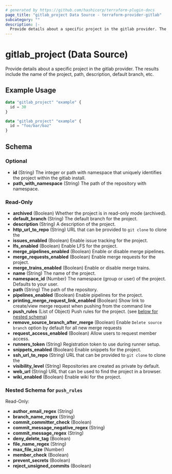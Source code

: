 ```yaml
---
# generated by https://github.com/hashicorp/terraform-plugin-docs
page_title: "gitlab_project Data Source - terraform-provider-gitlab"
subcategory: ""
description: |-
  Provide details about a specific project in the gitlab provider. The results include the name of the project, path, description, default branch, etc.
---
```


# gitlab_project (Data Source)

Provide details about a specific project in the gitlab provider. The results include the name of the project, path, description, default branch, etc.

## Example Usage

```terraform
data "gitlab_project" "example" {
  id = 30
}

data "gitlab_project" "example" {
  id = "foo/bar/baz"
}
```

<!-- schema generated by tfplugindocs -->
## Schema

### Optional

- **id** (String) The integer or path with namespace that uniquely identifies the project within the gitlab install.
- **path_with_namespace** (String) The path of the repository with namespace.

### Read-Only

- **archived** (Boolean) Whether the project is in read-only mode (archived).
- **default_branch** (String) The default branch for the project.
- **description** (String) A description of the project.
- **http_url_to_repo** (String) URL that can be provided to `git clone` to clone the
- **issues_enabled** (Boolean) Enable issue tracking for the project.
- **lfs_enabled** (Boolean) Enable LFS for the project.
- **merge_pipelines_enabled** (Boolean) Enable or disable merge pipelines.
- **merge_requests_enabled** (Boolean) Enable merge requests for the project.
- **merge_trains_enabled** (Boolean) Enable or disable merge trains.
- **name** (String) The name of the project.
- **namespace_id** (Number) The namespace (group or user) of the project. Defaults to your user.
- **path** (String) The path of the repository.
- **pipelines_enabled** (Boolean) Enable pipelines for the project.
- **printing_merge_request_link_enabled** (Boolean) Show link to create/view merge request when pushing from the command line
- **push_rules** (List of Object) Push rules for the project. (see [below for nested schema](#nestedatt--push_rules))
- **remove_source_branch_after_merge** (Boolean) Enable `Delete source branch` option by default for all new merge requests
- **request_access_enabled** (Boolean) Allow users to request member access.
- **runners_token** (String) Registration token to use during runner setup.
- **snippets_enabled** (Boolean) Enable snippets for the project.
- **ssh_url_to_repo** (String) URL that can be provided to `git clone` to clone the
- **visibility_level** (String) Repositories are created as private by default.
- **web_url** (String) URL that can be used to find the project in a browser.
- **wiki_enabled** (Boolean) Enable wiki for the project.

<a id="nestedatt--push_rules"></a>
### Nested Schema for `push_rules`

Read-Only:

- **author_email_regex** (String)
- **branch_name_regex** (String)
- **commit_committer_check** (Boolean)
- **commit_message_negative_regex** (String)
- **commit_message_regex** (String)
- **deny_delete_tag** (Boolean)
- **file_name_regex** (String)
- **max_file_size** (Number)
- **member_check** (Boolean)
- **prevent_secrets** (Boolean)
- **reject_unsigned_commits** (Boolean)


